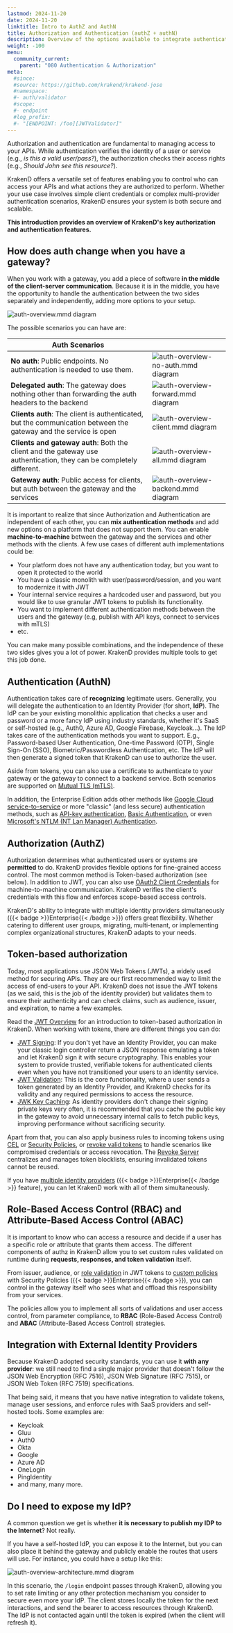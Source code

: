```yaml
---
lastmod: 2024-11-20
date: 2024-11-20
linktitle: Intro to AuthZ and AuthN
title: Authorization and Authentication (authZ + authN)
description: Overview of the options available to integrate authentication and authorization services with KrakenD API Gateway for secure access control to your APIs
weight: -100
menu:
  community_current:
    parent: "080 Authentication & Authorization"
meta:
  #since:
  #source: https://github.com/krakend/krakend-jose
  #namespace:
  #- auth/validator
  #scope:
  #- endpoint
  #log_prefix:
  #- "[ENDPOINT: /foo][JWTValidator]"
---
```

Authorization and authentication are fundamental to managing access to your APIs. While authentication verifies the identity of a user or service (e.g., *is this a valid user/pass?*), the authorization checks their access rights (e.g., *Should John see this resource?*).

KrakenD offers a versatile set of features enabling you to control who can access your APIs and what actions they are authorized to perform. Whether your use case involves simple client credentials or complex multi-provider authentication scenarios, KrakenD ensures your system is both secure and scalable.

**This introduction provides an overview of KrakenD's key authorization and authentication features.**

## How does auth change when you have a gateway?
When you work with a gateway, you add a piece of software **in the middle of the client-server communication**. Because it is in the middle, you have the opportunity to handle the authentication between the two sides separately and independently, adding more options to your setup.

![auth-overview.mmd diagram](/images/documentation/diagrams/auth-overview.mmd.svg)

The possible scenarios you can have are:

| Auth Scenarios |   |
|---|---|
| **No auth**: Public endpoints. No authentication is needed to use them. | ![auth-overview-no-auth.mmd diagram](/images/documentation/diagrams/auth-overview-no-auth.mmd.svg) |
| **Delegated auth**: The gateway does nothing other than forwarding the auth headers to the backend | ![auth-overview-forward.mmd diagram](/images/documentation/diagrams/auth-overview-forward.mmd.svg) |
| **Clients auth**: The client is authenticated, but the communication between the gateway and the service is open | ![auth-overview-client.mmd diagram](/images/documentation/diagrams/auth-overview-client.mmd.svg) |
| **Clients and gateway auth**: Both the client and the gateway use authentication, they can be completely different. | ![auth-overview-all.mmd diagram](/images/documentation/diagrams/auth-overview-all.mmd.svg) |
| **Gateway auth**: Public access for clients, but auth between the gateway and the services | ![auth-overview-backend.mmd diagram](/images/documentation/diagrams/auth-overview-backend.mmd.svg) |


It is important to realize that since Authorization and Authentication are independent of each other, you can **mix authentication methods** and add new options on a platform that does not support them. You can enable **machine-to-machine** between the gateway and the services and other methods with the clients. A few use cases of different auth implementations could be:

- Your platform does not have any authentication today, but you want to open it protected to the world
- You have a classic monolith with user/password/session, and you want to modernize it with JWT
- Your internal service requires a hardcoded user and password, but you would like to use granular JWT tokens to publish its functionality.
- You want to implement different authentication methods between the users and the gateway (e.g, publish with API keys, connect to services with mTLS)
- etc.

You can make many possible combinations, and the independence of these two sides gives you a lot of power. KrakenD provides multiple tools to get this job done.

## Authentication (AuthN)
Authentication takes care of **recognizing** legitimate users. Generally, you will delegate the authentication to an Identity Provider (for short, **IdP**). The IdP can be your existing monolithic application that checks a user and password or a more fancy IdP using industry standards, whether it's SaaS or self-hosted (e.g., Auth0, Azure AD, Google Firebase, Keycloak...). The IdP takes care of the authentication methods you want to support. E.g., Password-based User Authentication, One-time Password (OTP), Single Sign-On (SSO), Biometric/Passwordless Authentication, etc. The IdP will then generate a signed token that KrakenD can use to authorize the user.

Aside from tokens, you can also use a certificate to authenticate to your gateway or the gateway to connect to a backend service. Both scenarios are supported on [Mutual TLS (mTLS)](/docs/authorization/mutual-authentication/).

In addition, the Enterprise Edition adds other methods like [Google Cloud service-to-service](/docs/enterprise/authentication/gcloud/) or more "classic" (and less secure) authentication methods, such as [API-key authentication](/docs/enterprise/authentication/api-keys/), [Basic Authentication](/docs/enterprise/authentication/basic-authentication/), or even [Microsoft's NTLM (NT Lan Manager) Authentication](/docs/enterprise/authentication/ntlm/).

## Authorization (AuthZ)
Authorization determines what authenticated users or systems are **permitted** to do. KrakenD provides flexible options for fine-grained access control. The most common method is Token-based authorization (see below). In addition to JWT, you can also use [OAuth2 Client Credentials](/docs/enterprise/authorization/client-credentials/) for machine-to-machine communication. KrakenD verifies the client's credentials with this flow and enforces scope-based access controls.

KrakenD's ability to integrate with multiple identity providers simultaneously ({{< badge >}}Enterprise{{< /badge >}}) offers great flexibility. Whether catering to different user groups, migrating, multi-tenant, or implementing complex organizational structures, KrakenD adapts to your needs.

## Token-based authorization
Today, most applications use JSON Web Tokens (JWTs), a widely used method for securing APIs. They are our first recommended way to limit the access of end-users to your API. KrakenD does not issue the JWT tokens (as we said, this is the job of the identity provider) but validates them to ensure their authenticity and can check claims, such as audience, issuer, and expiration, to name a few examples.

Read the [JWT Overview](/docs/authorization/jwt-overview/) for an introduction to token-based authorization in KrakenD. When working with tokens, there are different things you can do:

- [JWT Signing](/docs/authorization/jwt-signing/): If you don't yet have an Identity Provider, you can make your classic login controller return a JSON response emulating a token and let KrakenD sign it with secure cryptography. This enables your system to provide trusted, verifiable tokens for authenticated clients even when you have not transitioned your users to an identity service. 
- [JWT Validation](/docs/authorization/jwt-validation/): This is the core functionality, where a user sends a token generated by an Identity Provider, and KrakenD checks for its validity and any required permissions to access the resource.
- [JWK Key Caching](/docs/authorization/jwk-caching/): As identity providers don't change their signing private keys very often, it is recommended that you cache the public key in the gateway to avoid unnecessary internal calls to fetch public keys, improving performance without sacrificing security.

Apart from that, you can also apply business rules to incoming tokens using [CEL](/docs/endpoints/common-expression-language-cel/) or [Security Policies](/docs/enterprise/security-policies/), or [revoke valid tokens](/docs/authorization/revoking-tokens/) to handle scenarios like compromised credentials or access revocation. The [Revoke Server](/docs/enterprise/authentication/revoke-server/) centralizes and manages token blocklists, ensuring invalidated tokens cannot be reused.

If you have [multiple identity providers](/docs/enterprise/authentication/multiple-identity-providers/) ({{< badge >}}Enterprise{{< /badge >}} feature), you can let KrakenD work with all of them simultaneously.

## Role-Based Access Control (RBAC) and Attribute-Based Access Control (ABAC)
It is important to know who can access a resource and decide if a user has a specific role or attribute that grants them access. The different components of authz in KrakenD allow you to set custom rules validated on runtime during **requests, responses, and token validation** itself.

From issuer, audience, or [role validation](/docs/authorization/jwt-validation/#roles) in JWT tokens to [custom policies](/docs/enterprise/security-policies/) with Security Policies ({{< badge >}}Enterprise{{< /badge >}}), you can control in the gateway itself who sees what and offload this responsibility from your services.

The policies allow you to implement all sorts of validations and user access control, from parameter compliance, to **RBAC** (Role-Based Access Control) and **ABAC** (Attribute-Based Access Control) strategies.

## Integration with External Identity Providers

Because KrakenD adopted security standards, you can use it **with any provider**: we still need to find a single major provider that doesn't follow the JSON Web Encryption (RFC 7516), JSON Web Signature (RFC 7515), or JSON Web Token (RFC 7519) specifications.

That being said, it means that you have native integration to validate tokens, manage user sessions, and enforce rules with SaaS providers and self-hosted tools. Some examples are:

- Keycloak
- Gluu
- Auth0
- Okta
- Google
- Azure AD
- OneLogin
- PingIdentity
- and many, many more.

## Do I need to expose my IdP?
A common question we get is whether **it is necessary to publish my IDP to the Internet**? Not really.

If you have a self-hosted IdP, you can expose it to the Internet, but you can also place it behind the gateway and publicly enable the routes that users will use. For instance, you could have a setup like this:

![auth-overview-architecture.mmd diagram](/images/documentation/diagrams/auth-overview-architecture.mmd.svg)

In this scenario, the `/login` endpoint passes through KrakenD, allowing you to set rate limiting or any other protection mechanism you consider to secure even more your IdP. The client stores locally the token for the next interactions, and send the bearer to access resources through KrakenD. The IdP is not contacted again until the token is expired (when the client will refresh it).
